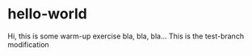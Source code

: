 # hello-world

Hi, this is some warm-up exercise bla, bla, bla...
This is the test-branch modification
